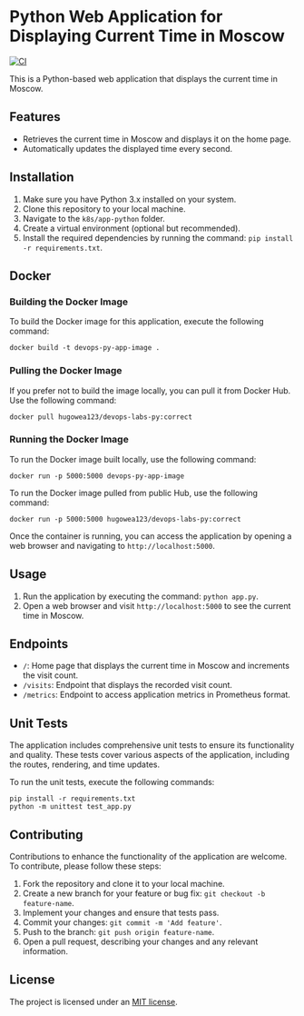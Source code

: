# Python Web Application for Displaying Current Time in Moscow

[![CI](https://github.com/hugowea/S24-core-course-labs/actions/workflows/ci.yml/badge.svg)](https://github.com/hugowea/S24-core-course-labs/actions/workflows/ci.yml)

This is a Python-based web application that displays the current time in Moscow.

## Features

- Retrieves the current time in Moscow and displays it on the home page.
- Automatically updates the displayed time every second.

## Installation

1. Make sure you have Python 3.x installed on your system.
2. Clone this repository to your local machine.
3. Navigate to the `k8s/app-python` folder.
4. Create a virtual environment (optional but recommended).
5. Install the required dependencies by running the command: `pip install -r requirements.txt`.

## Docker

### Building the Docker Image

To build the Docker image for this application, execute the following command:

    docker build -t devops-py-app-image .

### Pulling the Docker Image

If you prefer not to build the image locally, you can pull it from Docker Hub. Use the following command:

    docker pull hugowea123/devops-labs-py:correct

### Running the Docker Image

To run the Docker image built locally, use the following command:

    docker run -p 5000:5000 devops-py-app-image

To run the Docker image pulled from public Hub, use the following command:

    docker run -p 5000:5000 hugowea123/devops-labs-py:correct

Once the container is running, you can access the application by opening a web browser and navigating to `http://localhost:5000`.

## Usage

1. Run the application by executing the command: `python app.py`.
2. Open a web browser and visit `http://localhost:5000` to see the current time in Moscow.

## Endpoints

- `/`: Home page that displays the current time in Moscow and increments the visit count.
- `/visits`: Endpoint that displays the recorded visit count.
- `/metrics`: Endpoint to access application metrics in Prometheus format.

## Unit Tests

The application includes comprehensive unit tests to ensure its functionality and quality. These tests cover various aspects of the application, including the routes, rendering, and time updates.

To run the unit tests, execute the following commands:

    pip install -r requirements.txt
    python -m unittest test_app.py

## Contributing

Contributions to enhance the functionality of the application are welcome. To contribute, please follow these steps:

1. Fork the repository and clone it to your local machine.
2. Create a new branch for your feature or bug fix: `git checkout -b feature-name`.
3. Implement your changes and ensure that tests pass.
4. Commit your changes: `git commit -m 'Add feature'`.
5. Push to the branch: `git push origin feature-name`.
6. Open a pull request, describing your changes and any relevant information.

## License

The project is licensed under an [MIT license](LICENSE).
